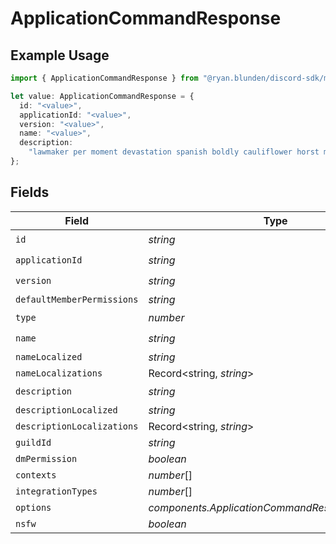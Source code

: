 # ApplicationCommandResponse

## Example Usage

```typescript
import { ApplicationCommandResponse } from "@ryan.blunden/discord-sdk/models/components";

let value: ApplicationCommandResponse = {
  id: "<value>",
  applicationId: "<value>",
  version: "<value>",
  name: "<value>",
  description:
    "lawmaker per moment devastation spanish boldly cauliflower horst miserably",
};
```

## Fields

| Field                                            | Type                                             | Required                                         | Description                                      |
| ------------------------------------------------ | ------------------------------------------------ | ------------------------------------------------ | ------------------------------------------------ |
| `id`                                             | *string*                                         | :heavy_check_mark:                               | N/A                                              |
| `applicationId`                                  | *string*                                         | :heavy_check_mark:                               | N/A                                              |
| `version`                                        | *string*                                         | :heavy_check_mark:                               | N/A                                              |
| `defaultMemberPermissions`                       | *string*                                         | :heavy_minus_sign:                               | N/A                                              |
| `type`                                           | *number*                                         | :heavy_check_mark:                               | N/A                                              |
| `name`                                           | *string*                                         | :heavy_check_mark:                               | N/A                                              |
| `nameLocalized`                                  | *string*                                         | :heavy_minus_sign:                               | N/A                                              |
| `nameLocalizations`                              | Record<string, *string*>                         | :heavy_minus_sign:                               | N/A                                              |
| `description`                                    | *string*                                         | :heavy_check_mark:                               | N/A                                              |
| `descriptionLocalized`                           | *string*                                         | :heavy_minus_sign:                               | N/A                                              |
| `descriptionLocalizations`                       | Record<string, *string*>                         | :heavy_minus_sign:                               | N/A                                              |
| `guildId`                                        | *string*                                         | :heavy_minus_sign:                               | N/A                                              |
| `dmPermission`                                   | *boolean*                                        | :heavy_minus_sign:                               | N/A                                              |
| `contexts`                                       | *number*[]                                       | :heavy_minus_sign:                               | N/A                                              |
| `integrationTypes`                               | *number*[]                                       | :heavy_minus_sign:                               | N/A                                              |
| `options`                                        | *components.ApplicationCommandResponseOptions*[] | :heavy_minus_sign:                               | N/A                                              |
| `nsfw`                                           | *boolean*                                        | :heavy_minus_sign:                               | N/A                                              |